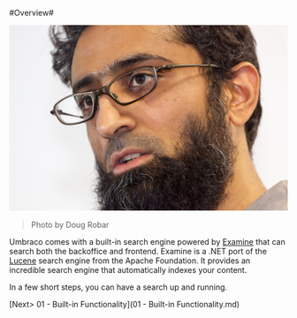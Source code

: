 #Overview#

![8128163522_b9b703092e_o.jpg](assets/8128163522_b9b703092e_o.jpg)
>Photo by Doug Robar

Umbraco comes with a built-in search engine powered by [Examine](https://github.com/Shazwazza/Examine) that can search both the backoffice and frontend.  Examine is a .NET port of the [Lucene](https://lucene.apache.org/) search engine from the Apache Foundation.  It provides an incredible search engine that automatically indexes your content. 

In a few short steps, you can have a search up and running.

[Next> 01 - Built-in Functionality](01 - Built-in Functionality.md)